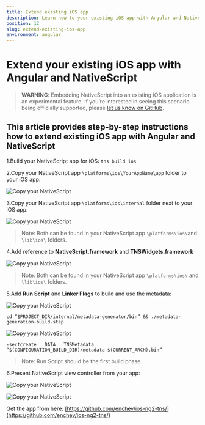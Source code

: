 ```yaml
---
title: Extend existing iOS app
description: Learn how to your existing iOS app with Angular and NativeScript
position: 12
slug: extend-existing-ios-app
environment: angular
---
```


# Extend your existing iOS app with Angular and NativeScript

> **WARNING**: Embedding NativeScript into an existing iOS application is an experimental feature. If you’re interested in seeing this scenario being officially supported, please [let us know on GitHub](https://github.com/NativeScript/ios-runtime/issues/459).

## This article provides step-by-step instructions how to extend existing iOS app with Angular and NativeScript

1.Build your NativeScript app for iOS:
`tns build ios`

2.Copy your NativeScript app `\platforms\ios\YourAppName\app` folder to your iOS app:

![Copy your NativeScript](../img/extend-existing-ios-app-with-ns-angular2/copy-your-nativeScript.png)

3.Copy your NativeScript app `\platforms\ios\internal` folder next to your iOS app:

![Copy your NativeScript](../img/extend-existing-ios-app-with-ns-angular2/copy-your-nativeScript-app2.png)

> Note: Both can be found in your NativeScript app `\platforms\ios\`and `\lib\ios\` folders.

4.Add reference to **NativeScript.framework** and **TNSWidgets.framework**

![Copy your NativeScript](../img/extend-existing-ios-app-with-ns-angular2/add-reference.png)

> Note: Both can be found in your NativeScript app `\platforms\ios\` and `\lib\ios\` folders.


5.Add **Run Script** and **Linker Flags** to build and use the metadata:

![Copy your NativeScript](../img/extend-existing-ios-app-with-ns-angular2/add-run-script-and-linker-flags.png)

`cd “$PROJECT_DIR/internal/metadata-generator/bin” && ./metadata-generation-build-step`

![Copy your NativeScript](../img/extend-existing-ios-app-with-ns-angular2/add-run-script-and-linker-flags2.png)

`-sectcreate __DATA __TNSMetadata “$(CONFIGURATION_BUILD_DIR)/metadata-$(CURRENT_ARCH).bin”`

> Note: Run Script should be the first build phase.

6.Present NativeScript view controller from your app:

![Copy your NativeScript](../img/extend-existing-ios-app-with-ns-angular2/present-nativescript-view-controller.png)

![Copy your NativeScript](../img/extend-existing-ios-app-with-ns-angular2/result.gif)

Get the app from here: [https://github.com/enchev/ios-ng2-tns/](https://github.com/enchev/ios-ng2-tns/)
